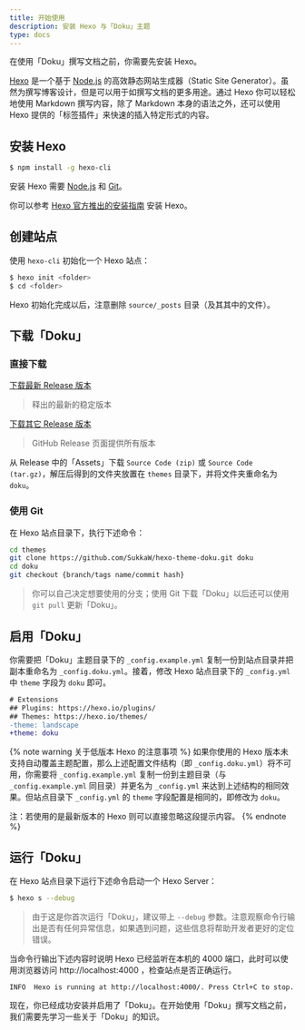 ```yaml
---
title: 开始使用
description: 安装 Hexo 与「Doku」主题
type: docs
---
```


在使用「Doku」撰写文档之前，你需要先安装 Hexo。

[Hexo](https://hexo.io) 是一个基于 [Node.js](https://nodejs.org/) 的高效静态网站生成器（Static Site Generator）。虽然为撰写博客设计，但是可以用于如撰写文档的更多用途。通过 Hexo 你可以轻松地使用 Markdown 撰写内容，除了 Markdown 本身的语法之外，还可以使用 Hexo 提供的「标签插件」来快速的插入特定形式的内容。

## 安装 Hexo

```bash
$ npm install -g hexo-cli
```

安装 Hexo 需要 [Node.js](https://nodejs.org) 和 [Git](http://git-scm.com/)。

你可以参考 [Hexo 官方推出的安装指南](https://hexo.io/docs/) 安装 Hexo。

## 创建站点

使用 `hexo-cli` 初始化一个 Hexo 站点：

```bash
$ hexo init <folder>
$ cd <folder>
```

Hexo 初始化完成以后，注意删除 `source/_posts` 目录（及其其中的文件）。

## 下载「Doku」

### 直接下载

[下载最新 Release 版本](https://github.com/SukkaW/hexo-theme-doku/releases/latest)

> 释出的最新的稳定版本

[下载其它 Release 版本](https://github.com/SukkaW/hexo-theme-doku/releases)

> GitHub Release 页面提供所有版本

从 Release 中的「Assets」下载 `Source Code (zip)` 或 `Source Code (tar.gz)`，解压后得到的文件夹放置在 `themes` 目录下，并将文件夹重命名为 `doku`。

### 使用 Git

在 Hexo 站点目录下，执行下述命令：

```bash
cd themes
git clone https://github.com/SukkaW/hexo-theme-doku.git doku
cd doku
git checkout {branch/tags name/commit hash}
```

> 你可以自己决定想要使用的分支；使用 Git 下载「Doku」以后还可以使用 `git pull` 更新「Doku」。

## 启用「Doku」

你需要把「Doku」主题目录下的 `_config.example.yml` 复制一份到站点目录并把副本重命名为 `_config.doku.yml`。接着，修改 Hexo 站点目录下的 `_config.yml` 中 `theme` 字段为 `doku` 即可。

```diff
# Extensions
## Plugins: https://hexo.io/plugins/
## Themes: https://hexo.io/themes/
-theme: landscape
+theme: doku
```

{% note warning 关于低版本 Hexo 的注意事项 %}
如果你使用的 Hexo 版本未支持自动覆盖主题配置，那么上述配置文件结构（即 `_config.doku.yml`）将不可用，你需要将 `_config.example.yml` 复制一份到主题目录（与 `_config.example.yml` 同目录）并更名为 `_config.yml` 来达到上述结构的相同效果。但站点目录下 `_config.yml` 的 `theme` 字段配置是相同的，即修改为 `doku`。

注：若使用的是最新版本的 Hexo 则可以直接忽略这段提示内容。
{% endnote %}

## 运行「Doku」

在 Hexo 站点目录下运行下述命令启动一个 Hexo Server：

```bash
$ hexo s --debug
```

> 由于这是你首次运行「Doku」，建议带上 `--debug` 参数。注意观察命令行输出是否有任何异常信息，如果遇到问题，这些信息将帮助开发者更好的定位错误。

当命令行输出下述内容时说明 Hexo 已经监听在本机的 4000 端口，此时可以使用浏览器访问 http://localhost:4000 ，检查站点是否正确运行。

```
INFO  Hexo is running at http://localhost:4000/. Press Ctrl+C to stop.
```

现在，你已经成功安装并启用了「Doku」。在开始使用「Doku」撰写文档之前，我们需要先学习一些关于「Doku」的知识。

